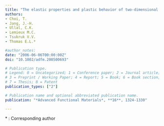 ```yaml
---
title: "The elastic properties and plastic behavior of two-dimensional polymer structures fabricated by laser interference lithography"
authors:
- Choi, T.
- Jang, J.-H.
- Ullal, C.K.
- Lemieux M.C.
- Tsukruk V.V.
- Thomas E.L.*

#author_notes:
date: "2006-06-06T00:00:00Z"
doi: "10.1002/adfm.200500693"

# Publication type.
# Legend: 0 = Uncategorized; 1 = Conference paper; 2 = Journal article;
# 3 = Preprint / Working Paper; 4 = Report; 5 = Book; 6 = Book section;
# 7 = Thesis; 8 = Patent
publication_types: ["2"]

# Publication name and optional abbreviated publication name.
publication: "*Advanced Functional Materials*, **16**, 1324-1330"

---
```

\* : Corresponding author

